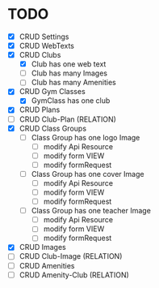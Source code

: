 # TODO

- [x] CRUD Settings 
- [x] CRUD WebTexts 
- [x] CRUD Clubs 
    - [x] Club has one web text 
    - [ ] Club has many Images 
    - [ ] Club has many Amenities 
- [x] CRUD Gym Classes 
    - [x] GymClass has one club
- [x] CRUD Plans 
- [ ] CRUD Club-Plan (RELATION) 
- [x] CRUD Class Groups 
    - [ ] Class Group has one logo Image 
        - [ ] modify Api Resource
        - [ ] modify form VIEW
        - [ ] modify formRequest
    - [ ] Class Group has one cover Image 
        - [ ] modify Api Resource
        - [ ] modify form VIEW
        - [ ] modify formRequest
    - [ ] Class Group has one teacher Image 
        - [ ] modify Api Resource
        - [ ] modify form VIEW
        - [ ] modify formRequest
- [x] CRUD Images 
- [ ] CRUD Club-Image (RELATION) 
- [ ] CRUD Amenities 
- [ ] CRUD Amenity-Club (RELATION) 

